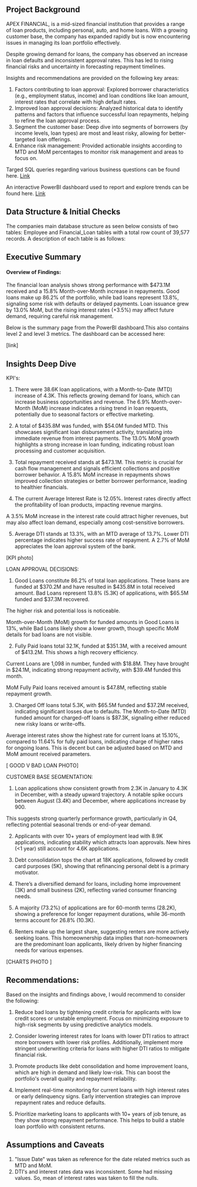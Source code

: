 ## Project Background
APEX FINANCIAL, is a mid-sized financial institution that provides a range of loan products, including personal, auto, and home loans. With a growing customer base, the company has expanded rapidly but is now encountering issues in managing its loan portfolio effectively.

Despite growing demand for loans, the company has observed an increase in loan defaults and inconsistent approval rates. This has led to rising financial risks and uncertainty in forecasting repayment timelines.

Insights and recommendations are provided on the following key areas:

1. Factors contributing to loan approval: Explored borrower characteristics (e.g., employment status, income) and loan conditions like loan amount, interest rates that correlate with high default rates.
2. Improved loan approval decisions: Analyzed historical data to identify patterns and factors that influence successful loan repayments, helping to refine the loan approval process.
3. Segment the customer base: Deep dive into segments of borrowers (by income levels, loan types) are most and least risky, allowing for better-targeted loan offerings.
4. Enhance risk management: Provided actionable insights according to MTD and MoM percentages to monitor risk management and areas to focus on.



Targed SQL queries regarding various business questions can be found here. [Link](https://drive.google.com/file/d/1opjiqFX8QVN-fAyCf8hzsUyZH_ZCA8s4/view?usp=drive_link)

An interactive PowerBI dashboard used to report and explore  trends can be found here. [Link](https://app.powerbi.com/groups/me/reports/15fda782-82d6-4b63-ae2a-d422413270f3/b1d7243543fe61f61797?experience=power-bi)
 
 

## Data Structure & Initial Checks
The companies main database structure as seen below consists of two tables: Employee and Financial_Loan tables with a total row count of 39,577 records. A description of each table is as follows:




## Executive Summary
#### Overview of Findings:
The financial loan analysis shows strong performance with $473.1M received and a 15.8% Month-over-Month increase in repayments. Good loans make up 86.2% of the portfolio, while bad loans represent 13.8%, signaling some risk with defaults or delayed payments. Loan issuance grew by 13.0% MoM, but the rising interest rates (+3.5%) may affect future demand, requiring careful risk management.

Below is the summary page from the PowerBI dashboard.This also contains level 2 and level 3 metrics. The dashboard can be accessed here:               



[link]



## Insights Deep Dive
KPI's:
1. There were 38.6K loan applications, with a Month-to-Date (MTD) increase of 4.3K. This reflects growing demand for loans, which can increase business opportunities and revenue. 
The 6.9% Month-over-Month (MoM) increase indicates a rising trend in loan requests, potentially due to seasonal factors or effective marketing.

2. A total of $435.8M was funded, with $54.0M funded MTD. This showcases significant loan disbursement activity, translating into immediate revenue from interest payments.
The 13.0% MoM growth highlights a strong increase in loan funding, indicating robust loan processing and customer acquisition.

3. Total repayment received stands at $473.1M. This metric is crucial for cash flow management and signals efficient collections and positive borrower behavior.
A 15.8% MoM increase in repayments shows improved collection strategies or better borrower performance, leading to healthier financials.

4. The current Average Interest Rate is 12.05%.
Interest rates directly affect the profitability of loan products, impacting revenue margins.

A 3.5% MoM increase in the interest rate could attract higher revenues, but may also affect loan demand, especially among cost-sensitive borrowers.

5. Average DTI stands at 13.3%, with an MTD average of 13.7%. Lower DTI percentage indicates higher success rate of repayment.
 A 2.7% of MoM appreciates the loan approval system of the bank.

[KPI photo]


LOAN APPROVAL DECISIONS:
1. Good Loans constitute 86.2% of total loan applications. These loans are funded at $370.2M and have resulted in $435.8M in total received amount.
Bad Loans represent 13.8% (5.3K) of applications, with $65.5M funded and $37.3M recovered. 

The higher risk and potential loss is noticeable.

Month-over-Month (MoM) growth for funded amounts in Good Loans is 13%, while Bad Loans likely show a lower growth, though specific MoM details for bad loans are not visible.

2. Fully Paid loans total 32.1K, funded at $351.3M, with a received amount of $413.2M.
This shows a high recovery efficiency.

Current Loans are 1,098 in number, funded with $18.8M.
They have brought in $24.1M, indicating strong repayment activity, with $39.4M funded this month.

MoM Fully Paid loans received amount is $47.8M, reflecting stable repayment growth.

3. Charged Off loans total 5.3K, with $65.5M funded and $37.2M received, indicating significant losses due to defaults.
The Month-to-Date (MTD) funded amount for charged-off loans is $87.3K, signaling either reduced new risky loans or write-offs.

Average interest rates show the highest rate for current loans at 15.10%, compared to 11.64% for fully paid loans,
indicating charge of higher rates for ongoing loans. This is decent but can be adjusted based on MTD and MoM amount received parameters.

[ GOOD V BAD LOAN PHOTO]


CUSTOMER BASE SEGMENTATION:
1. Loan applications show consistent growth from 2.3K in January to 4.3K in December, with a steady upward trajectory. 
A notable spike occurs between August (3.4K) and December, where applications increase by 900.

This suggests strong quarterly performance growth, particularly in Q4, reflecting potential seasonal trends or end-of-year demand.

2. Applicants with over 10+ years of employment lead with 8.9K applications, indicating stability which attracts loan approvals. New hires (<1 year) still account for 4.6K applications.

3. Debt consolidation tops the chart at 18K applications, followed by credit card purposes (5K), showing that refinancing personal debt is a primary motivator.

4. There’s a diversified demand for loans, including home improvement (3K) and small business (2K), reflecting varied consumer financing needs.

5. A majority (73.2%) of applications are for 60-month terms (28.2K), showing a preference for longer repayment durations, while 36-month terms account for 26.8% (10.3K).

6. Renters make up the largest share, suggesting renters are more actively seeking loans. 
This homeownership data implies that non-homeowners are the predominant loan applicants, likely driven by higher financing needs for various expenses.

[CHARTS PHOTO ]
## Recommendations:
Based on the insights and findings above, I would recommend to consider the following:

1. Reduce bad loans by tightening credit criteria for applicants with low credit scores or unstable employment. Focus on minimizing exposure to high-risk segments by using predictive analytics models.

2. Consider lowering interest rates for loans with lower DTI ratios to attract more borrowers with lower risk profiles. Additionally, implement more stringent underwriting criteria for loans with higher DTI ratios to mitigate financial risk.

3. Promote products like debt consolidation and home improvement loans, which are high in demand and likely low-risk. This can boost the portfolio's overall quality and repayment reliability.

4. Implement real-time monitoring for current loans with high interest rates or early delinquency signs. Early intervention strategies can improve repayment rates and reduce defaults.

5. Prioritize marketing loans to applicants with 10+ years of job tenure, as they show strong repayment performance. This helps to build a stable loan portfolio with consistent returns.


## Assumptions and Caveats

1. "Issue Date" was taken as reference for the date related metrics such as MTD and MoM.
2. DTI's and interest rates data was inconsistent. Some had missing values. So, mean of interest rates was taken to fill the nulls.
